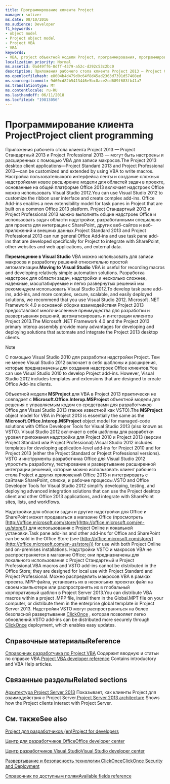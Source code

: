 ```yaml
---
title: Программирование клиента Project
manager: soliver
ms.date: 08/10/2016
ms.audience: Developer
f1_keywords:
- object model
- Project object model
- Project VBA
- VBA
keywords:
- VBA, project объектной модели Project, программирования, программирования, проекта VBA, Visual Basic для приложений, объектной модели VBA, объектной модели проектов, VBA, Visual Basic для приложений
localization_priority: Normal
ms.assetid: 0ad49ff6-8dff-4379-a52c-d292c53c2bc0
description: Приложения рабочего стола клиента Project 2013 — Project Стандартный 2013 и Project Professional 2013 — могут быть настроены и расширенных с помощью VBA для записи макросов. Настройка пользовательского интерфейса ленты и создание сложных надстройками новое расширение модели для областей задач в проекте, основанные на общей платформе Office 2013 включает надстроек Office можно использовать Visual Studio 2012. Project Стандартный 2013 и Project Professional 2013 можно выполнять общие надстроек Office и использовать задач области надстройки, разработанными специально для проекта для интеграции с SharePoint, других веб-сайтов и веб-приложений и внешних данных.
ms.openlocfilehash: e8604b4d479d0c64f8d45ad2363d7391d57408ed
ms.sourcegitcommit: 9d60cd82b5413446e5bc8ace2cd689f683fb41a7
ms.translationtype: MT
ms.contentlocale: ru-RU
ms.lasthandoff: 06/11/2018
ms.locfileid: "19813056"
---
```

# <a name="project-client-programming"></a><span data-ttu-id="a6400-106">Программирование клиента Project</span><span class="sxs-lookup"><span data-stu-id="a6400-106">Project client programming</span></span>

<span data-ttu-id="a6400-107">Приложения рабочего стола клиента Project 2013 — Project Стандартный 2013 и Project Professional 2013 — могут быть настроены и расширенных с помощью VBA для записи макросов.</span><span class="sxs-lookup"><span data-stu-id="a6400-107">The Project 2013 desktop client applications—Project Standard 2013 and Project Professional 2013—can be customized and extended by using VBA to write macros.</span></span> <span data-ttu-id="a6400-108">Настройка пользовательского интерфейса ленты и создание сложных надстройками новое расширение модели для областей задач в проекте, основанные на общей платформе Office 2013 включает надстроек Office можно использовать Visual Studio 2012.</span><span class="sxs-lookup"><span data-stu-id="a6400-108">You can use Visual Studio 2012 to customize the ribbon user interface and create complex add-ins. Office Add-ins enables a new extensibility model for task panes in Project that are built on a common Office 2013 platform.</span></span> <span data-ttu-id="a6400-109">Project Стандартный 2013 и Project Professional 2013 можно выполнять общие надстроек Office и использовать задач области надстройки, разработанными специально для проекта для интеграции с SharePoint, других веб-сайтов и веб-приложений и внешних данных.</span><span class="sxs-lookup"><span data-stu-id="a6400-109">Project Standard 2013 and Project Professional 2013 can run general Office Add-ins and use task pane add-ins that are developed specifically for Project to integrate with SharePoint, other websites and web applications, and external data.</span></span>
  
 <span data-ttu-id="a6400-110">**Перемещение в Visual Studio** VBA можно использовать для записи макросов и разработку решений относительно простой автоматизации.</span><span class="sxs-lookup"><span data-stu-id="a6400-110">**Moving to Visual Studio** VBA is useful for recording macros and developing relatively simple automation solutions.</span></span> <span data-ttu-id="a6400-111">Разработка надстроек для области задач, надстройки и несколько сложнее, надежные, масштабируемые и легко развернутых решений мы рекомендуем использовать Visual Studio 2012.</span><span class="sxs-lookup"><span data-stu-id="a6400-111">To develop task pane add-ins, add-ins, and more complex, secure, scalable, and easily deployed solutions, we recommend that you use Visual Studio 2012.</span></span> <span data-ttu-id="a6400-112">Microsoft .NET Framework 4.0 и основной сборки взаимодействия Project 2013 предоставляют многочисленные преимущества для разработки и развертывания решений, автоматизировать и интеграции клиентов Project 2013.</span><span class="sxs-lookup"><span data-stu-id="a6400-112">The Microsoft .NET Framework 4.0 and the Project 2013 primary interop assembly provide many advantages for developing and deploying solutions that automate and integrate the Project 2013 desktop clients.</span></span> 
  
> [!NOTE]
> <span data-ttu-id="a6400-113">С помощью Visual Studio 2010 для разработки надстройки Project. Тем не менее Visual Studio 2012 включает в себя шаблоны и расширения, которые предназначены для создания надстроек Office клиентов.</span><span class="sxs-lookup"><span data-stu-id="a6400-113">You can use Visual Studio 2010 to develop Project add-ins. However, Visual Studio 2012 includes templates and extensions that are designed to create Office Add-ins clients.</span></span> 
  
<span data-ttu-id="a6400-114">Объектной модели **MSProject** для VBA в Project 2013 практически не совпадает с **Microsoft.Office.Interop.MSProject** объектной модели для решения с управляемым кодом со средствами для разработчиков Office для Visual Studio 2013 (также известной как VSTO).</span><span class="sxs-lookup"><span data-stu-id="a6400-114">The **MSProject** object model for VBA in Project 2013 is essentially the same as the **Microsoft.Office.Interop.MSProject** object model for managed-code solutions with Office Developer Tools for Visual Studio 2013 (also known as VSTO).</span></span> <span data-ttu-id="a6400-115">Visual Studio 2012 включает в себя шаблоны для разработки уровня приложения надстройки для Project 2010 и Project 2013 (версии Project Standard или Project Professional).</span><span class="sxs-lookup"><span data-stu-id="a6400-115">Visual Studio 2012 includes templates for developing application-level add-ins for Project 2010 and for Project 2013 (either the Project Standard or Project Professional versions).</span></span> <span data-ttu-id="a6400-116">VSTO и инструменты разработчика Office для Visual Studio 2012 упростить разработку, тестирование и развертывание расширенной интеграции решений, которые можно использовать клиент рабочего стола Project и других приложений Office 2013 и интегрировать с сайтами SharePoint, списки, и рабочие процессы.</span><span class="sxs-lookup"><span data-stu-id="a6400-116">VSTO and Office Developer Tools for Visual Studio 2012 simplify developing, testing, and deploying advanced integration solutions that can use the Project desktop client and other Office 2013 applications, and integrate with SharePoint sites, lists, and workflows.</span></span> 
  
<span data-ttu-id="a6400-117">Надстройки для области задач и другие надстройки для Office и SharePoint может продаваться в магазине Office (просмотреть [http://office.microsoft.com/store/](http://office.microsoft.com/en-us/store/)) для использования с Project Online и локальной установки.</span><span class="sxs-lookup"><span data-stu-id="a6400-117">Task pane add-ins and other add-ins for Office and SharePoint can be sold in the Office Store (see [http://office.microsoft.com/store/](http://office.microsoft.com/en-us/store/)) for use with both Project Online and on-premises installations.</span></span> <span data-ttu-id="a6400-118">Надстройки VSTO и макросов VBA не распространяется в магазине Office; они предназначены для локального использования с Project Стандартный и Project Professional.</span><span class="sxs-lookup"><span data-stu-id="a6400-118">VBA macros and VSTO add-ins cannot be distributed in the Office Store; they are designed for local use with Project Standard and Project Professional.</span></span> <span data-ttu-id="a6400-119">Можно распределить макросов VBA в рамках проекта. MPP-файла, установить их в нескольких проектах файл на своем компьютере или распространять их в глобальный корпоративный шаблон в Project Server 2013.</span><span class="sxs-lookup"><span data-stu-id="a6400-119">You can distribute VBA macros within a project .MPP file, install them in the Global.MPT file on your computer, or distribute them in the enterprise global template in Project Server 2013.</span></span> <span data-ttu-id="a6400-120">Надстройки VSTO могут распространяться на более безопасной развертывания [ClickOnce](http://msdn.microsoft.com/en-us/library/t71a733d.aspx) , которая позволяет легко обновлений.</span><span class="sxs-lookup"><span data-stu-id="a6400-120">VSTO add-ins can be distributed more securely through [ClickOnce](http://msdn.microsoft.com/en-us/library/t71a733d.aspx) deployment, which enables easy updates.</span></span> 
  
## <a name="reference"></a><span data-ttu-id="a6400-121">Справочные материалы</span><span class="sxs-lookup"><span data-stu-id="a6400-121">Reference</span></span>

<span data-ttu-id="a6400-122">[Справочник разработчика по Project VBA](http://msdn.microsoft.com/en-us/library/ee861523%28office.15%29.aspx) Содержит вводную и статьи по справке VBA.</span><span class="sxs-lookup"><span data-stu-id="a6400-122">[Project VBA developer reference](http://msdn.microsoft.com/en-us/library/ee861523%28office.15%29.aspx) Contains introductory and VBA Help articles.</span></span> 
  
## <a name="related-sections"></a><span data-ttu-id="a6400-123">Связанные разделы</span><span class="sxs-lookup"><span data-stu-id="a6400-123">Related sections</span></span>

<span data-ttu-id="a6400-124">[Архитектура Project Server 2013](project-server-2013-architecture.md) Показывает, как клиенты Project для взаимодействия с Project Server.</span><span class="sxs-lookup"><span data-stu-id="a6400-124">[Project Server 2013 architecture](project-server-2013-architecture.md) Shows how the Project clients interact with Project Server.</span></span> 
  
## <a name="see-also"></a><span data-ttu-id="a6400-125">См. также</span><span class="sxs-lookup"><span data-stu-id="a6400-125">See also</span></span>



[<span data-ttu-id="a6400-126">Project для разработчиков (en)</span><span class="sxs-lookup"><span data-stu-id="a6400-126">Project for developers</span></span>](http://msdn.microsoft.com/en-us/office/aa905469)
  
[<span data-ttu-id="a6400-127">Центр для разработчиков Office</span><span class="sxs-lookup"><span data-stu-id="a6400-127">Office developer center</span></span>](https://dev.office.com)
  
[<span data-ttu-id="a6400-128">Центр разработчиков Visual Studio</span><span class="sxs-lookup"><span data-stu-id="a6400-128">Visual Studio developer center</span></span>](http://msdn.microsoft.com/en-us/vstudio/aa718325.aspx)
  
[<span data-ttu-id="a6400-129">Развертывание и безопасность технологии ClickOnce</span><span class="sxs-lookup"><span data-stu-id="a6400-129">ClickOnce Security and Deployment</span></span>](http://msdn.microsoft.com/en-us/library/t71a733d.aspx)
  
[<span data-ttu-id="a6400-130">Справочник по доступным полям</span><span class="sxs-lookup"><span data-stu-id="a6400-130">Available fields reference</span></span>](http://office.microsoft.com/en-us/project-help/available-fields-reference-HA102749299.aspx?CTT=1)

